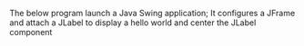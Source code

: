 The below program launch a Java Swing application; It configures a JFrame and attach a JLabel to display a hello world and center the JLabel component
